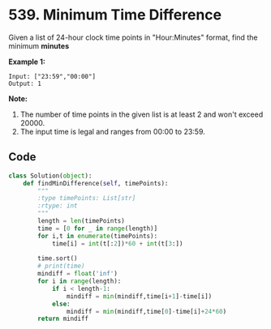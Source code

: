 # 539. Minimum Time Difference

Given a list of 24-hour clock time points in "Hour:Minutes" format, find the minimum **minutes**

**Example 1:**

```
Input: ["23:59","00:00"]
Output: 1
```



**Note:**

1. The number of time points in the given list is at least 2 and won't exceed 20000.
2. The input time is legal and ranges from 00:00 to 23:59.



## Code

```python
class Solution(object):
    def findMinDifference(self, timePoints):
        """
        :type timePoints: List[str]
        :rtype: int
        """
        length = len(timePoints)
        time = [0 for _ in range(length)]
        for i,t in enumerate(timePoints):
            time[i] = int(t[:2])*60 + int(t[3:])
        
        time.sort()
        # print(time)
        mindiff = float('inf')
        for i in range(length):
            if i < length-1:
                mindiff = min(mindiff,time[i+1]-time[i])
            else:
                mindiff = min(mindiff,time[0]-time[i]+24*60)
        return mindiff
```

